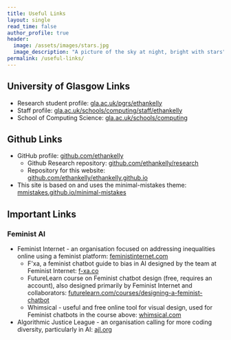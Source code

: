 ```yaml
---
title: Useful Links
layout: single
read_time: false
author_profile: true
header:
  image: /assets/images/stars.jpg
  image_description: "A picture of the sky at night, bright with stars"
permalink: /useful-links/
---
```


## University of Glasgow Links
* Research student profile: [gla.ac.uk/pgrs/ethankelly](https://gla.ac.uk/pgrs/ethankelly/)
* Staff profile: [gla.ac.uk/schools/computing/staff/ethankelly](https://www.gla.ac.uk/schools/computing/staff/ethankelly/)
* School of Computing Science: [gla.ac.uk/schools/computing](https://www.gla.ac.uk/schools/computing/)


## Github Links
* GitHub profile: [github.com/ethankelly](https://github.com/ethankelly/)
  * Github Research repository: [github.com/ethankelly/research](https://github.com/ethankelly/research)
  * Repository for this website: [github.com/ethankelly/ethankelly.github.io](https://github.com/ethankelly/ethankelly.github.io)
* This site is based on and uses the minimal-mistakes theme: [mmistakes.github.io/minimal-mistakes](https://mmistakes.github.io/minimal-mistakes/)

## Important Links
### Feminist AI
* Feminist Internet - an organisation focused on addressing inequalities online using a feminist platform: [feministinternet.com](https://feministinternet.com/)
  * F'xa, a feminist chatbot guide to bias in AI designed by the team at Feminist Internet: [f-xa.co](https://f-xa.co/)
  * FutureLearn course on Feminist chatbot design (free, requires an account), also designed primarily by Feminist Internet and collaborators: [futurelearn.com/courses/designing-a-feminist-chatbot](https://www.futurelearn.com/courses/designing-a-feminist-chatbot)
  * Whimsical - useful and free online tool for visual design, used for Feminist chatbots in the course above: [whimsical.com](https://whimsical.com/)
* Algorithmic Justice League - an organisation calling for more coding diversity, particularly in AI: [ajl.org](https://www.alj.org/)

